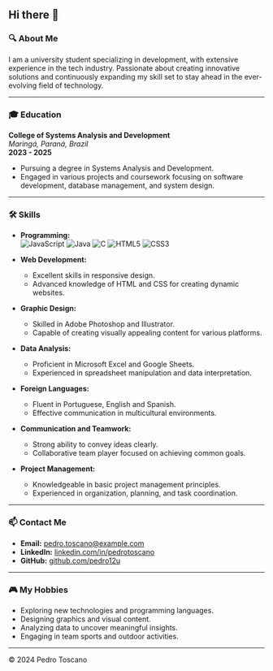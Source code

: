 ## Hi there 👋

### 🔍 **About Me**

I am a university student specializing in development, with extensive experience in the tech industry. Passionate about creating innovative solutions and continuously expanding my skill set to stay ahead in the ever-evolving field of technology.

---

### 🎓 **Education**

**College of Systems Analysis and Development**  
*Maringá, Paraná, Brazil*  
**2023 - 2025**  
- Pursuing a degree in Systems Analysis and Development.
- Engaged in various projects and coursework focusing on software development, database management, and system design.

---

### 🛠️ **Skills**

- **Programming:**  
  ![JavaScript](https://img.shields.io/badge/-JavaScript-333333?style=flat&logo=javascript)
  ![Java](https://img.shields.io/badge/-Java-007396?style=flat&logo=java)
  ![C](https://img.shields.io/badge/-C-A8B9CC?style=flat&logo=c)
  ![HTML5](https://img.shields.io/badge/-HTML5-E34F26?style=flat&logo=html5)
  ![CSS3](https://img.shields.io/badge/-CSS3-1572B6?style=flat&logo=css3)
  
- **Web Development:**  
  - Excellent skills in responsive design.
  - Advanced knowledge of HTML and CSS for creating dynamic websites.
  
- **Graphic Design:**  
  - Skilled in Adobe Photoshop and Illustrator.
  - Capable of creating visually appealing content for various platforms.
  
- **Data Analysis:**  
  - Proficient in Microsoft Excel and Google Sheets.
  - Experienced in spreadsheet manipulation and data interpretation.
  
- **Foreign Languages:**  
  - Fluent in Portuguese, English and Spanish.
  - Effective communication in multicultural environments.
  
- **Communication and Teamwork:**  
  - Strong ability to convey ideas clearly.
  - Collaborative team player focused on achieving common goals.
  
- **Project Management:**  
  - Knowledgeable in basic project management principles.
  - Experienced in organization, planning, and task coordination.

---

### 📫 **Contact Me**

- **Email:** [pedro.toscano@example.com](mailto:pedro.toscano@example.com)
- **LinkedIn:** [linkedin.com/in/pedrotoscano](https://linkedin.com/in/pedrotoscano)
- **GitHub:** [github.com/pedro12u](https://github.com/pedro12u)

---

### 🎮 **My Hobbies**

- Exploring new technologies and programming languages.
- Designing graphics and visual content.
- Analyzing data to uncover meaningful insights.
- Engaging in team sports and outdoor activities.

---

© 2024 Pedro Toscano
